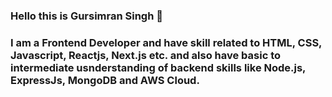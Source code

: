### Hello this is Gursimran Singh 👋
### I am a Frontend Developer and have skill related to HTML, CSS, Javascript, Reactjs, Next.js etc. and also have basic to intermediate usnderstanding of backend skills like Node.js, ExpressJs, MongoDB and AWS Cloud.

<!--
**Gursimran123/Gursimran123** is a ✨ _special_ ✨ repository because its `README.md` (this file) appears on your GitHub profile.

Here are some ideas to get you started:

- 🔭 I’m currently persuing an internship at Future Ready Talent
- 🌱 I’m currently learning ...python for Data Science
- 👯 I’m looking to collaborate on ...
- 🤔 I’m looking for help with ...
- 💬 Ask me about ...
- 📫 How to reach me: ...
- 😄 Pronouns: ...
- ⚡ Fun fact: ...
-->
